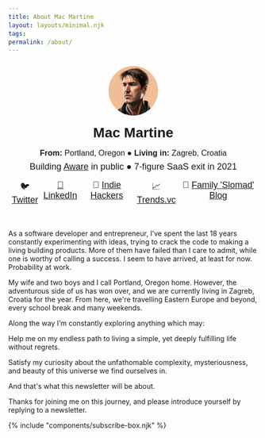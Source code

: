```yaml
---
title: About Mac Martine
layout: layouts/minimal.njk
tags: 
permalink: /about/
---
```


<div style="font-family: 'Helvetica'; text-align: center; margin: 24px 0 48px 0;">
  <img src='/img/profile-image.jpg' style="border-radius: 50%"/>
  <h1 style="margin: 16px">Mac Martine</h1>
  <div style="font-size: 16px; margin-bottom: 8px"><b>From:</b> Portland, Oregon ● <b>Living in:</b> Zagreb, Croatia</div>
  <div style="font-size: 18px; margin-bottom: 16px">Building <a href='https://www.useaware.co' target='_blank'>Aware</a> in public ● 7-figure SaaS exit in 2021</div>
  <div style="display: flex; justify-content: space-evenly; font-size: 18px">
    <div><span>🐦 </span><a href='https://www.twitter.com/saasmakermac' target='_blank'>Twitter</div>
    <div><span>💼 </span><a href='https://www.linkedin.com/in/macmartine' target=_blank'>LinkedIn</a></div>
    <div><span>🔨 </span><a href='https://www.indiehackers.com/macmartine' target='_blank'>Indie Hackers</a></div>
    <div><span>📈 </span><a href='https://pro.trends.vc/u/a973a1eb?' target='_blank'>Trends.vc</a></div>
    <div><span>🚀 </span><a href='https://martinesabroad.tumblr.com/' target='_blank'>Family 'Slomad' Blog</a></div>
  </div>
</div>

As a software developer and entrepreneur, I’ve spent the last 18 years constantly experimenting with ideas, trying to crack the code to making a living building products. More of them have failed than I care to admit, while one is worthy of calling a success. I seem to have arrived, at least for now. Probability at work.

My wife and two boys and I call Portland, Oregon home. However, the adventurous side of us has won over, and we are currently living in Zagreb, Croatia for the year. From here, we're travelling Eastern Europe and beyond, every school break and many weekends.

Along the way I’m constantly exploring anything which may:

Help me on my endless path to living a simple, yet deeply fulfilling life without regrets.

Satisfy my curiosity about the unfathomable complexity, mysteriousness, and beauty of this universe we find ourselves in.

And that's what this newsletter will be about.

Thanks for joining me on this journey, and please introduce yourself by replying to a newsletter.

{% include "components/subscribe-box.njk" %}
